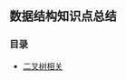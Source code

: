 ## 数据结构知识点总结

### 目录

- [二叉树相关](https://github.com/AaronY666/study-blog/tree/main/%E6%95%B0%E6%8D%AE%E7%BB%93%E6%9E%84/%E4%BA%8C%E5%8F%89%E6%A0%91%E7%9B%B8%E5%85%B3)
